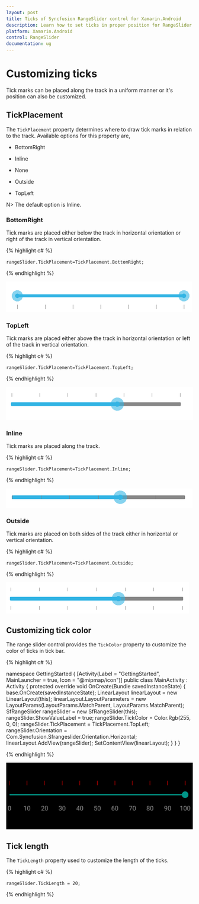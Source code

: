 ```yaml
---
layout: post
title: Ticks of Syncfusion RangeSlider control for Xamarin.Android
description: Learn how to set ticks in proper position for RangeSlider control in Xamarin.Android
platform: Xamarin.Android
control: RangeSlider
documentation: ug
---
```


# Customizing ticks

Tick marks can be placed along the track in a uniform manner or it's position can also be customized.

## TickPlacement

The `TickPlacement` property determines where to draw tick marks in relation to the track. Available options for this property are,

* BottomRight

* Inline

* None

* Outside

* TopLeft

N> The default option is Inline.

### BottomRight

Tick marks are placed either below the track in horizontal orientation or right of the track in vertical orientation.

{% highlight c# %}

	rangeSlider.TickPlacement=TickPlacement.BottomRight;

{% endhighlight %}

![](images/BottomRight.png)

### TopLeft

Tick marks are placed either above the track in horizontal orientation or left of the track in vertical orientation.

{% highlight c# %}

	rangeSlider.TickPlacement=TickPlacement.TopLeft;

{% endhighlight %}

![](images/TopLeft.png)

### Inline

Tick marks are placed along the track.

{% highlight c# %}

	rangeSlider.TickPlacement=TickPlacement.Inline;

{% endhighlight %}

![](images/Inline.png)

### Outside

Tick marks are placed on both sides of the track either in horizontal or vertical orientation.

{% highlight c# %}

	rangeSlider.TickPlacement=TickPlacement.Outside;

{% endhighlight %}

![](images/Outside.png)

## Customizing tick color

The range slider control provides the `TickColor` property to customize the color of ticks in tick bar.

{% highlight c# %}

namespace GettingStarted
{
      [Activity(Label = "GettingStarted", MainLauncher = true, Icon = "@mipmap/icon")]
      public class MainActivity : Activity
      {
            protected override void OnCreate(Bundle savedInstanceState)
            {
				base.OnCreate(savedInstanceState);
				LinearLayout linearLayout = new LinearLayout(this);
				linearLayout.LayoutParameters = new LayoutParams(LayoutParams.MatchParent, LayoutParams.MatchParent);
				SfRangeSlider rangeSlider = new SfRangeSlider(this);
				rangeSlider.ShowValueLabel = true;
				rangeSlider.TickColor = Color.Rgb(255, 0, 0);
				rangeSlider.TickPlacement = TickPlacement.TopLeft;
				rangeSlider.Orientation = Com.Syncfusion.Sfrangeslider.Orientation.Horizontal;
				linearLayout.AddView(rangeSlider);
				SetContentView(linearLayout);
            }
      }
}

{% endhighlight %}

![](images/TickColor.png)

## Tick length

The `TickLength` property used to customize the length of the ticks.

{% highlight c# %}

	rangeSlider.TickLength = 20;

{% endhighlight %}
